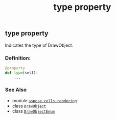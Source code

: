 ﻿---
title: type property
second_title: Aspose.Cells for Python via .NET API References
description: 
type: docs
weight: 90
url: /aspose.cells.rendering/drawobject/type/
is_root: false
---

## type property


Indicates the type of DrawObject.
### Definition:
```python
@property
def type(self):
    ...
```

### See Also
* module [`aspose.cells.rendering`](../../)
* class [`DrawObject`](/cells/python-net/aspose.cells.rendering/drawobject)
* class [`DrawObjectEnum`](/cells/python-net/aspose.cells.rendering/drawobjectenum)
